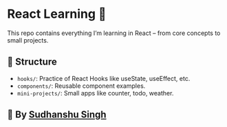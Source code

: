 # React Learning 🚀

This repo contains everything I’m learning in React – from core concepts to small projects.

## 📂 Structure

- `hooks/`: Practice of React Hooks like useState, useEffect, etc.
- `components/`: Reusable component examples.
- `mini-projects/`: Small apps like counter, todo, weather.

## 🌟 By [Sudhanshu Singh](https://github.com/sudhanshu-singh22)
